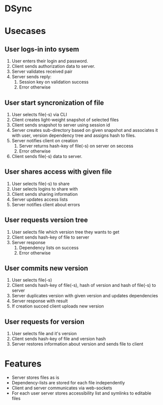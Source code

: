 # DSync

# Usecases

## User logs-in into sysem

1. User enters their login and password.
2. Client sends authorization data to server.
3. Server validates received pair
4. Server sends reply:
    1. Session key on validation success
    2. Error otherwise

## User start syncronization of file

1. User selects file(-s) via CLI
2. Client creates light-weight snapshot of selected files
3. Client sends snapshot to server using session id
4. Server creates sub-directory based on given snapshot and associates it with user, version dependency tree and assigns hash to files.
5. Server notifies client on creation 
    1. Server returns hash-key of file(-s) on server on seccess
    2. Error otherwise
6. Client sends file(-s) data to server.

## User shares access with given file
1. User selects file(-s) to share
2. User selects logins to share with
3. Client sends sharing information
4. Server updates access lists
5. Server notifies client about errors

## User requests version tree
1. User selects file which version tree they wants to get
2. Client sends hash-key of file to server
3. Server response
    1. Dependency lists on success
    2. Error otherwise

## User commits new version
1. User selects file(-s) 
2. Client sends hash-key of file(-s), hash of version and hash of file(-s) to server
3. Server duplicates version with given version and updates dependencies
4. Server response with result
5. If creation succed client uploads new version

## User requests for version
1. User selects file and it's version
2. Client sends hash-key of file and version hash
3. Server restores information about version and sends file to client

# Features
- Server stores files as is 
- Dependency-lists are stored for each file independently
- Client and server communicates via web-sockets
- For each user server stores accessibility list and symlinks to editable files
